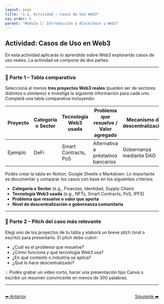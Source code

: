 ```yaml
---
layout: page
title: "1.a. Actividad – Casos de Uso Web3"
nav_order: 5
parent: "Módulo 1: Introducción a Blockchain y Web3"
---
```


## Actividad: Casos de Uso en Web3

En esta actividad aplicarás lo aprendido sobre Web3 explorando casos de uso reales. La actividad se compone de dos partes:

---

### 🧮 Parte 1 – Tabla comparativa

Seleccioná al menos **tres proyectos Web3 reales** (pueden ser de sectores distintos o similares) e investigá la siguiente información para cada uno. Completá una tabla comparativa incluyendo:

| Proyecto | Categoría o Sector | Tecnología Web3 usada | Problema que resuelve / Valor agregado | Mecanismo de descentralización |
|----------|--------------------|------------------------|----------------------------------------|---------------------------------|
| Ejemplo  | DeFi               | Smart Contracts, PoS   | Alternativa a préstamos bancarios      | Gobernanza mediante DAO         |

Podés crear la tabla en Notion, Google Sheets o Markdown. Lo importante es documentar y comparar los casos con base en los siguientes criterios:

- **Categoría o Sector** (e.g., Finanzas, Identidad, Supply Chain)
- **Tecnología Web3 usada** (e.g., NFTs, Smart Contracts, PoS, IPFS)
- **Problema que resuelve o valor que aporta**
- **Nivel de descentralización o gobernanza comunitaria**

---

### 🎤 Parte 2 – Pitch del caso más relevante

Elegí uno de los proyectos de tu tabla y elaborá un breve pitch (oral o escrito) para presentarlo. El pitch debe cubrir:

- ¿Cuál es el problema que resuelve?
- ¿Cómo funciona y qué tecnología Web3 usa?
- ¿En qué contexto o industria se aplica?
- ¿Qué lo hace descentralizado?

💡 Podés grabar un video corto, hacer una presentación tipo Canva o escribir un resumen convincente en menos de 300 palabras.

---

<div style="display: flex; justify-content: space-between; margin-top: 2em;">
  <a class="btn" href="/Testing-Onboarding/modulo1-parte3">⬅️ Anterior</a>
  <a class="btn" href="/Testing-Onboarding/modulo1-parte4">Siguiente ➡️</a>
</div>
